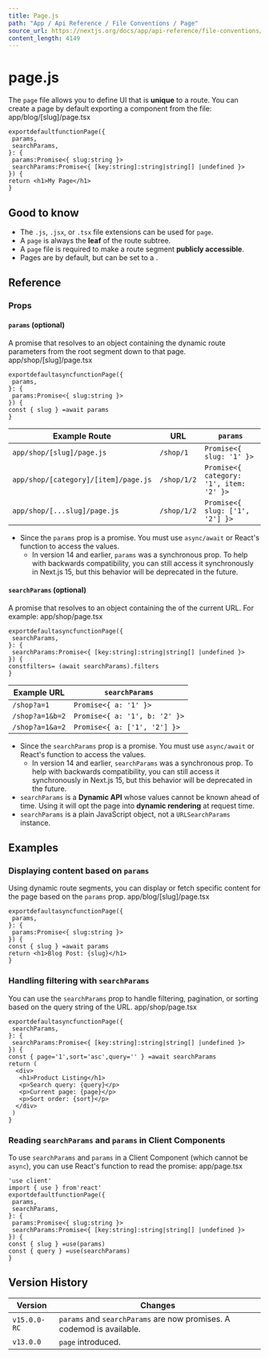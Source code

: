```yaml
---
title: Page.js
path: "App / Api Reference / File Conventions / Page"
source_url: https://nextjs.org/docs/app/api-reference/file-conventions/page
content_length: 4149
---
```


# page.js
The `page` file allows you to define UI that is **unique** to a route. You can create a page by default exporting a component from the file:
app/blog/[slug]/page.tsx
```
exportdefaultfunctionPage({
 params,
 searchParams,
}: {
 params:Promise<{ slug:string }>
 searchParams:Promise<{ [key:string]:string|string[] |undefined }>
}) {
return <h1>My Page</h1>
}
```

## Good to know
  * The `.js`, `.jsx`, or `.tsx` file extensions can be used for `page`.
  * A `page` is always the **leaf** of the route subtree.
  * A `page` file is required to make a route segment **publicly accessible**.
  * Pages are by default, but can be set to a .


## Reference
### Props
#### `params` (optional)
A promise that resolves to an object containing the dynamic route parameters from the root segment down to that page.
app/shop/[slug]/page.tsx
```
exportdefaultasyncfunctionPage({
 params,
}: {
 params:Promise<{ slug:string }>
}) {
const { slug } =await params
}
```

Example Route| URL| `params`  
---|---|---  
`app/shop/[slug]/page.js`| `/shop/1`| `Promise<{ slug: '1' }>`  
`app/shop/[category]/[item]/page.js`| `/shop/1/2`| `Promise<{ category: '1', item: '2' }>`  
`app/shop/[...slug]/page.js`| `/shop/1/2`| `Promise<{ slug: ['1', '2'] }>`  
  * Since the `params` prop is a promise. You must use `async/await` or React's function to access the values. 
    * In version 14 and earlier, `params` was a synchronous prop. To help with backwards compatibility, you can still access it synchronously in Next.js 15, but this behavior will be deprecated in the future.


#### `searchParams` (optional)
A promise that resolves to an object containing the of the current URL. For example:
app/shop/page.tsx
```
exportdefaultasyncfunctionPage({
 searchParams,
}: {
 searchParams:Promise<{ [key:string]:string|string[] |undefined }>
}) {
constfilters= (await searchParams).filters
}
```

Example URL| `searchParams`  
---|---  
`/shop?a=1`| `Promise<{ a: '1' }>`  
`/shop?a=1&b=2`| `Promise<{ a: '1', b: '2' }>`  
`/shop?a=1&a=2`| `Promise<{ a: ['1', '2'] }>`  
  * Since the `searchParams` prop is a promise. You must use `async/await` or React's function to access the values. 
    * In version 14 and earlier, `searchParams` was a synchronous prop. To help with backwards compatibility, you can still access it synchronously in Next.js 15, but this behavior will be deprecated in the future.
  * `searchParams` is a **Dynamic API** whose values cannot be known ahead of time. Using it will opt the page into **dynamic rendering** at request time.
  * `searchParams` is a plain JavaScript object, not a `URLSearchParams` instance.


## Examples
### Displaying content based on `params`
Using dynamic route segments, you can display or fetch specific content for the page based on the `params` prop.
app/blog/[slug]/page.tsx
```
exportdefaultasyncfunctionPage({
 params,
}: {
 params:Promise<{ slug:string }>
}) {
const { slug } =await params
return <h1>Blog Post: {slug}</h1>
}
```

### Handling filtering with `searchParams`
You can use the `searchParams` prop to handle filtering, pagination, or sorting based on the query string of the URL.
app/shop/page.tsx
```
exportdefaultasyncfunctionPage({
 searchParams,
}: {
 searchParams:Promise<{ [key:string]:string|string[] |undefined }>
}) {
const { page='1',sort='asc',query='' } =await searchParams
return (
  <div>
   <h1>Product Listing</h1>
   <p>Search query: {query}</p>
   <p>Current page: {page}</p>
   <p>Sort order: {sort}</p>
  </div>
 )
}
```

### Reading `searchParams` and `params` in Client Components
To use `searchParams` and `params` in a Client Component (which cannot be `async`), you can use React's function to read the promise:
app/page.tsx
```
'use client'
import { use } from'react'
exportdefaultfunctionPage({
 params,
 searchParams,
}: {
 params:Promise<{ slug:string }>
 searchParams:Promise<{ [key:string]:string|string[] |undefined }>
}) {
const { slug } =use(params)
const { query } =use(searchParams)
}
```

## Version History
Version| Changes  
---|---  
`v15.0.0-RC`| `params` and `searchParams` are now promises. A codemod is available.  
`v13.0.0`| `page` introduced.
